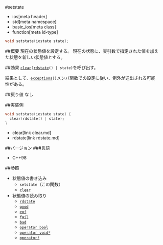 #setstate
* ios[meta header]
* std[meta namespace]
* basic_ios[meta class]
* function[meta id-type]

```cpp
void setstate(iostate state);
```

##概要
現在の状態値を設定する。
現在の状態に、実引数で指定された値を加えた状態を新しい状態値とする。

##効果
[`clear`](clear.md)`(`[`rdstate`](rdstate.md)`() | state)`を呼び出す。

結果として、[`exceptions`](exceptions.md.nolink)`()`メンバ関数での設定に従い、例外が送出される可能性がある。

##戻り値
なし

##実装例
```cpp
void setstate(iostate state) {
  clear(rdstate() | state);
}
```
* clear[link clear.md]
* rdstate[link rdstate.md]

##バージョン
###言語
- C++98

##参照
- 状態値の書き込み
    - `setstate`（この関数）
    - [`clear`](clear.md)
- 状態値の読み取り
    - [`rdstate`](rdstate.md)
    - [`good`](good.md)
    - [`eof`](eof.md)
    - [`fail`](fail.md)
    - [`bad`](bad.md)
    - [`operator bool`](op_bool.md)
    - [`operator void*`](op_voidptr.md)
    - [`operator!`](op_not.md)
